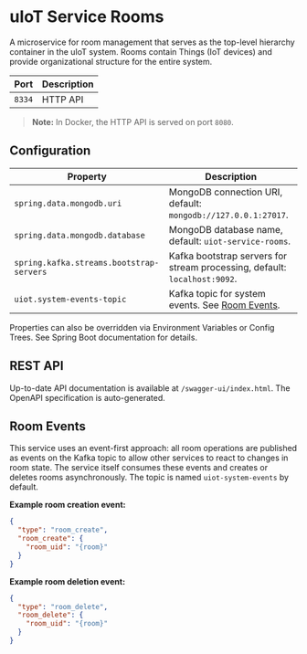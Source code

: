 # uIoT Service Rooms

A microservice for room management that serves as the top-level hierarchy container in the uIoT system. Rooms contain
Things (IoT devices) and provide organizational structure for the entire system.

| Port   | Description |
|--------|-------------|
| `8334` | HTTP API    |

> **Note:** In Docker, the HTTP API is served on port `8080`.

## Configuration

| Property                                 | Description                                                               |
|------------------------------------------|---------------------------------------------------------------------------|
| `spring.data.mongodb.uri`                | MongoDB connection URI, default: `mongodb://127.0.0.1:27017`.             |
| `spring.data.mongodb.database`           | MongoDB database name, default: `uiot-service-rooms`.                     |
| `spring.kafka.streams.bootstrap-servers` | Kafka bootstrap servers for stream processing, default: `localhost:9092`. |
| `uiot.system-events-topic`               | Kafka topic for system events. See [Room Events](#room-events).           |

Properties can also be overridden via Environment Variables or Config Trees. See Spring Boot documentation for details.

## REST API

Up-to-date API documentation is available at `/swagger-ui/index.html`. The OpenAPI specification is auto-generated.

## Room Events

This service uses an event-first approach: all room operations are published as events on the Kafka topic to allow other
services to react to changes in room state. The service itself consumes these events and creates or deletes rooms
asynchronously. The topic is named `uiot-system-events` by default.

**Example room creation event:**

```json
{
  "type": "room_create",
  "room_create": {
    "room_uid": "{room}"
  }
}
```

**Example room deletion event:**

```json
{
  "type": "room_delete",
  "room_delete": {
    "room_uid": "{room}"
  }
}
```
